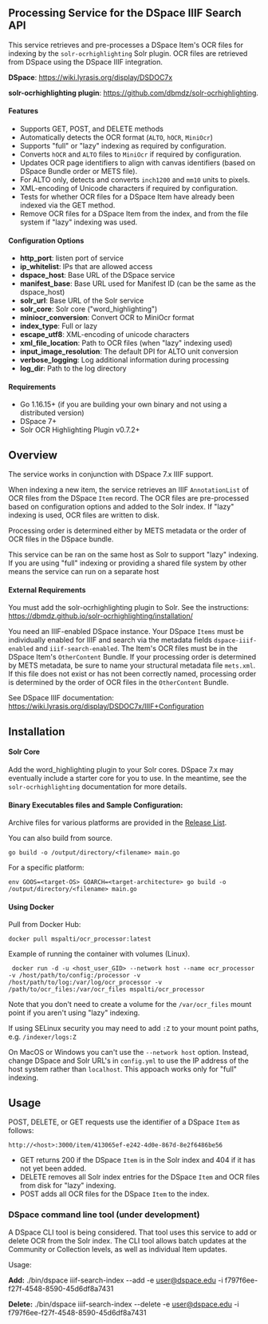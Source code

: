 
## Processing Service for the DSpace IIIF Search API
This service retrieves and pre-processes a DSpace Item's OCR files for indexing by the `solr-ocrhighlighting` 
Solr plugin. OCR files are retrieved from DSpace using the DSpace IIIF integration. 

**DSpace**: https://wiki.lyrasis.org/display/DSDOC7x

**solr-ocrhighlighting plugin**: https://github.com/dbmdz/solr-ocrhighlighting. 

#### Features
* Supports GET, POST, and DELETE methods
* Automatically detects the OCR format (`ALTO`, `hOCR`, `MiniOcr`)
* Supports "full" or "lazy" indexing as required by configuration.
* Converts `hOCR` and `ALTO` files to `MiniOcr` if required by configuration.
* Updates OCR page identifiers to align with canvas identifiers (based on DSpace Bundle order or METS file).
* For ALTO only, detects and converts `inch1200` and `mm10` units to pixels.
* XML-encoding of Unicode characters if required by configuration.
* Tests for whether OCR files for a DSpace Item have already been indexed via the GET method.
* Remove OCR files for a DSpace Item from the index, and from the file system if "lazy" indexing was used.

#### Configuration Options
* **http_port**: listen port of service
* **ip_whitelist**: IPs that are allowed access
* **dspace_host**: Base URL of the DSpace service
* **manifest_base**: Base URL used for Manifest ID (can be the same as the dspace_host)
* **solr_url**: Base URL of the Solr service
* **solr_core**: Solr core ("word_highlighting")
* **miniocr_conversion**: Convert OCR to MiniOcr format
* **index_type**: Full or lazy
* **escape_utf8**: XML-encoding of unicode characters
* **xml_file_location**: Path to OCR files (when "lazy" indexing used)
* **input_image_resolution**: The default DPI for ALTO unit conversion
* **verbose_logging**: Log additional information during processing
* **log_dir**: Path to the log directory

#### Requirements
* Go 1.16.15+ (if you are building your own binary and not using a distributed version)
* DSpace 7+
* Solr OCR Highlighting Plugin v0.7.2+

## Overview
The service works in conjunction with DSpace 7.x IIIF support. 

When indexing a new item, the service retrieves an IIIF `AnnotationList` of OCR files from the 
DSpace `Item` record. The OCR files are pre-processed based on configuration options and added to the Solr index. 
If "lazy" indexing is used, OCR files are written to disk.

Processing order is determined either by METS metadata or the order of OCR files in the DSpace bundle. 

This service can be ran on the same host as Solr to support "lazy" indexing. If you are using "full" indexing
or providing a shared file system by other means the service can run on a separate host


#### External Requirements
You must add the solr-ocrhighlighting plugin to Solr. See the instructions: https://dbmdz.github.io/solr-ocrhighlighting/installation/

You need an IIIF-enabled DSpace instance. Your DSpace `Items` must be individually enabled for IIIF and search via 
the metadata fields `dspace-iiif-enabled` and `iiif-search-enabled`. The Item's OCR files must be
in the DSpace Item's `OtherContent` Bundle. If your processing order is determined by METS metadata, be sure
to name your structural metadata file `mets.xml`. If this file does not exist or has not been correctly named, 
processing order is determined by the order of OCR files in the `OtherContent` Bundle.

See DSpace IIIF documentation: https://wiki.lyrasis.org/display/DSDOC7x/IIIF+Configuration

## Installation

#### Solr Core

Add the word_highlighting plugin to your Solr cores. DSpace 7.x may eventually include a starter core for you to use. In the 
meantime, see the `solr-ocrhighlighting` documentation for more details.

#### Binary Executables files and Sample Configuration:

Archive files for various platforms are provided in the [Release List](https://github.com/mspalti/solr_ocr_processor/releases).

You can also build from source.

`go build -o /output/directory/<filename> main.go`

For a specific platform:

`env GOOS=<target-OS> GOARCH=<target-architecture> go build -o /output/directory/<filename> main.go`

#### Using Docker

Pull from Docker Hub:

`docker pull mspalti/ocr_processor:latest`

Example of running the container with volumes (Linux).

` docker run -d -u <host_user_GID> --network host --name ocr_processor -v /host/path/to/config:/processor -v /host/path/to/log:/var/log/ocr_processor -v /path/to/ocr_files:/var/ocr_files mspalti/ocr_processor`

Note that you don't need to create a volume for the `/var/ocr_files` mount point if you aren't using "lazy" indexing. 

If using SELinux security you may need to add `:Z` to your mount point paths, e.g. `/indexer/logs:Z`

On MacOS or Windows you can't use the `--network host` option. Instead, change DSpace and Solr URL's in 
`config.yml` to use the IP address of the host system rather than `localhost`. This appoach works only for "full"
indexing. 


## Usage

POST, DELETE, or GET requests use the identifier of a DSpace `Item` as follows: 

`http://<host>:3000/item/413065ef-e242-4d0e-867d-8e2f6486be56`

* GET returns 200 if the DSpace `Item` is in the Solr index and 404 if it has not yet been added.
* DELETE removes all Solr index entries for the DSpace `Item` and OCR files from disk for "lazy" indexing.
* POST adds all OCR files for the DSpace `Item` to the index.

### DSpace command line tool (under development)

A DSpace CLI tool is being considered. That tool uses this service to add or delete OCR from the
Solr index. The CLI tool allows batch updates at the Community or Collection levels, as well as individual Item 
updates. 

Usage:

**Add:**
./bin/dspace iiif-search-index --add -e user@dspace.edu -i f797f6ee-f27f-4548-8590-45d6df8a7431

**Delete:**
./bin/dspace iiif-search-index --delete -e user@dspace.edu -i f797f6ee-f27f-4548-8590-45d6df8a7431




